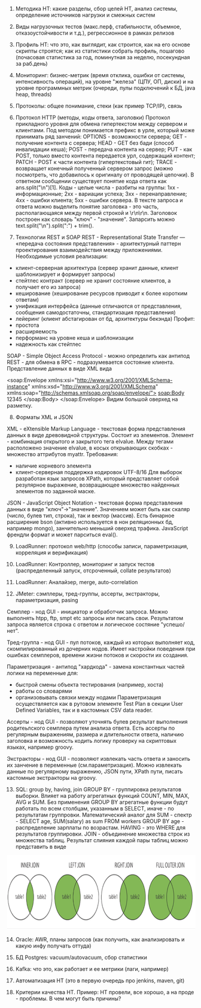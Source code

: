 
1. Методика НТ: какие разделы, сбор целей НТ, анализ системы, определение источников нагрузки и смежных систем


2. Виды нагрузочных тестов (макс.перф, стабильности, объемное, отказоустойчивости и т.д.), регрессионное в рамках релизов


3. Профиль НТ: что это, как выглядит, как строится, как на его основе скрипты строятся; как из статистики собрать профиль, пошагово (почасовая статистика за год, поминутная за неделю, посекундная за раб.день)


4. Мониторинг: бизнес-метрик (время отклика, ошибки от системы, интенсивность операций), на уровне "железа" (ЦПУ, ОП, диски) и на уровне программных метрик (очереди, пулы подключений к БД, java heap, threads)


5. Протоколы: общее понимание, стеки (как пример TCP/IP), связь


6. Протокол НТТР (методы, коды ответа, заголовки)
Протокол прикладного уровня для обмена гипертекстом между сервером и клиентами. Под методом понимается префикс в урле, который може принимать ряд занчений: OPTIONS - возможности сервера; GET - получение контента с сервера; HEAD - GET без бади (способ инвалидации кеша); POST - передача контента на сервер; PUT - как POST, только вместо контента передается урл, содержащий контент; PATCH - POST к части контента (гипертекстовый гит); TRACE - возвращает конечный полученный сервером запрос (можно посмотреть, что добавилось к оригиналу от проводящей цепочки).
В ответном сообщении существует понятие кода ответа как ans.split("\n")[1]. Коды - целые числа - разбиты на группы: 1хх - информационные; 2хх - вариации успеха; 3хх - перенаправление; 4хх - ошибки клиента; 5хх - ошибки сервера. 
В тексте запроса и ответа можно выделить понятие заголовка - это часть, располагающаяся между первой строкой и \r\n\r\n. Заголовок построен как словарь "ключ" - "значение". Запарсить можно text.split("\n").split(":") + trim().

7. Технологии REST и SOAP
REST - Representational State Transfer — «передача состояния представления» - архитектурный паттерн проектирования взаимодействия между приложениями.
Необходимые условия реализации:
- клиент-серверная архитектура (сервер хранит данные, клиент шаблонизирует и формирует запросы)
- стейтлес контракт (сервер не хранит состояние клиентов, а получает его из запроса)
- кеширование (хеширование ресурсов приводит к более коротким ответам)
- унификация интерфейса (данные отличаются от представления, сообщения самодостаточны, стандартизация представления)
- лейеринг (клиент абстагирован от бд, архитектуры бекэнда)
Профит:
- простота
- расширяемость
- перформанс на уровне кеша и шаблонизации
- надежность как стейтлес

SOAP - Simple Object Access Protocol - можно определить как антипод REST - для обмена в RPC - подразумевается состояние клиента. Представление данных в виде XML вида 
<?xml version="1.0" encoding="utf-8"?>
<soap:Envelope xmlns:xsi="http://www.w3.org/2001/XMLSchema-instance" xmlns:xsd="http://www.w3.org/2001/XMLSchema" xmlns:soap="http://schemas.xmlsoap.org/soap/envelope/">
   <soap:Body>
     <getProductDetails xmlns="http://warehouse.example.com/ws">
       <productID>12345</productID>
     </getProductDetails>
   </soap:Body>
</soap:Envelope>
Видим большой оверхед на разметку.

8. Форматы XML и JSON

XML - eXtensible Markup Language - текстовая форма представления данных в виде древовидной структуры. Состоит из элементов. Элемент - комбинация открытого и закрытого тега <elname myattr1="3" myattr2="4">elvalue</elname>. Между тегами расположено значение elvalue, в косых открывающих скобках - множество аттрибутов myattr.
Требования:
- наличие корневого элемента
- клиент-серверная поддержка кодировок UTF-8/16
Для выборок разработан язык запросов XPath, который представляет собой резулярное выражение, возвращающее множество найденных элементов по заданной маске.

JSON - JavaScript Object Notation - текстовая форма представления данных в виде "ключ"->"значение". Значением может быть как скаляр (число, булев тип, строка), так и вектор (массив). Есть бинарное расширение bson (активно используется в нон реляционных бд, например mongo), занчительно меньший оверхед трафика. JavaScript френдли формат и может парситься eval().

9. LoadRunner: протокол web/http (способы записи, параметризация, корреляция и верификация)


10. LoadRunner: Контроллер, мониторинг и запуск тестов (распределенный запуск, отсроченный, collate результатов)


11. LoadRunner: Аналайзер, merge, auto-correlation


12. JMeter: сэмплеры, тред-группы, ассерты, экстракторы, параметризация, pasing

Семплер - нод GUI - инициатор и обработчик запроса. Можно выполнять htpp, ftp, smpt etc запросы или писать свои. Результатом запроса является строка с ответом и логическое состяние "успешо/нет".

Тред-группа - нод GUI - пул потоков, каждый из которых выполняет код, скомпилированный из дочерних нодов. Имеет настройки поведения при ошибках семплеров, времени жизни потоков и скорости их создания.

Параметризация - антипод "хардкода" - замена константных частей логики на переменные для:
- быстрой смены объекта тестирования (например, хоста)
- работы со словарями 
- организовывать связки между нодами
Параметризация осуществляется как в рутовом элементе Test Plan в секции User Defined Variables, так и в кастомных CSV data reader.

Ассерты - нод GUI - позволяют уточнять булев результат выполнения родитеьлского семплера путем анализа ответа. Есть ассерты по регулярным выражениям, размера и длительности ответа, наличию заголовка и возможность кодить логику проверку на скриптовых языках, например groovy.

Экстракторы - нод GUI - позволяют извлекать часть ответа и заносить их занчение в переменные (см.параметризация). Можно извлекать данные по регулярному выражению, JSON пути, XPath пути, писать кастомные экстракторы на groovy.

13. SQL: group by, having, join
GROUP BY - группировка результатов выборки. Влияет на работу агрегатных функций COUNT, MIN, MAX, AVG и SUM. Без применения GROUP BY агрегатные функции будут работать по всем столбцам, указанным в SELECT, иначе - по результатам группровки. Математический аналог для SUM - спектр - SELECT age, SUM(salary) as sum FROM workers GROUP BY age - распределение зарплаты по возрастам.
HAVING - это WHERE для результатов группировки.
JOIN - объединение множества строк из множества таблиц. Результат слияния каждой пары таблиц можно представить в виде
<img src="https://github.com/francehunter/intervieVtb/blob/main/interview/join.png" width="1000" height="200">


14. Oracle: AWR, планы запросов (как получить, как анализировать и какую инфу получать оттуда)


15. БД Postgres: vacuum/autovacuum, сбор статистики


16. Kafka: что это, как работает и ее метрики (лаги, например)


17. Автоматизация НТ (это в первую очередь про jenkins, maven, git)


18. Критерии качества НТ. Пример: НТ провели, все хорошо, а на проде - проблемы. В чем могут быть причины?

